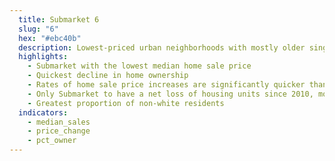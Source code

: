 ```yaml
---
  title: Submarket 6
  slug: "6"
  hex: "#ebc40b"
  description: Lowest-priced urban neighborhoods with mostly older single-family and multifamily units, housing both renters and a rapidly declining number of owners.
  highlights:
    - Submarket with the lowest median home sale price
    - Quickest decline in home ownership
    - Rates of home sale price increases are significantly quicker than the regional average (while the actual increase is on par)
    - Only Submarket to have a net loss of housing units since 2010, more than 3,000 of which were multifamily
    - Greatest proportion of non-white residents
  indicators:
    - median_sales
    - price_change
    - pct_owner
---
```

